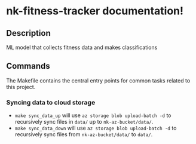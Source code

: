 # nk-fitness-tracker documentation!

## Description

ML model that collects fitness data and makes classifications

## Commands

The Makefile contains the central entry points for common tasks related to this project.

### Syncing data to cloud storage

* `make sync_data_up` will use `az storage blob upload-batch -d` to recursively sync files in `data/` up to `nk-az-bucket/data/`.
* `make sync_data_down` will use `az storage blob upload-batch -d` to recursively sync files from `nk-az-bucket/data/` to `data/`.


